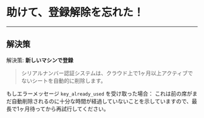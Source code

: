 # 助けて、登録解除を忘れた！
------

## 解決策

解決策: **新しいマシンで登録**

>シリアルナンバー認証システムは、クラウド上で1ヶ月以上アクティブでないシートを自動的に削除します。

もしエラーメッセージ `key_already_used` を受け取った場合：
これは前の席がまだ自動削除されるのに十分な時間が経過していないことを示していますので、最長で1ヶ月待ってから再試行してください。